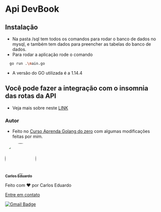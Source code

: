 # Api DevBook

## Instalação
- Na pasta /sql tem todos os comandos para rodar o banco de dados no mysql, e também tem dados para preencher as tabelas do banco de dados.
- Para rodar a aplicação rode o comando 

```bash
  go run .\main.go
```
- A versão do GO utilizada é a 1.14.4

## Você pode fazer a integração com o insomnia das rotas da API
- Veja mais sobre neste <a href="https://docs.insomnia.rest/insomnia/git-sync">LINK</a>

### Autor
- Feito no <a href="https://www.udemy.com/course/aprenda-golang-do-zero-desenvolva-uma-aplicacao-completa/">Curso Aprenda Golang do zero</a> com algumas modificações feitas por mim.

<a href="">
 <img style="border-radius: 50%;" src="https://avatars.githubusercontent.com/u/50811913?s=460&u=e1c04894465fe053a294c52018828a33e47d1dd4&v=4" width="100px;" alt=""/>
 <br />
 <sub><b>Carlos Eduardo</b></sub></a>

Feito com ❤️ por Carlos Eduardo

<a href="mailto:carloseduardodiasbatista@gmail.com">Entre em contato</a>

[![Gmail Badge](https://img.shields.io/badge/-carloseduardodiasbatista@gmail.com-c14438?style=flat-square&logo=Gmail&logoColor=white&link=mailto:carloseduardodiasbatista@gmail.com)](mailto:carloseduardodiasbatista@gmail.com)


